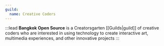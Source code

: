 ```yaml
---
guild:
  name: Creative Coders
---
```


:::lead
**Bangkok Open Source** is a Creatorsgarten [[Guilds|guild]] of creative coders who are interested in using technology to create interactive art, multimedia experiences, and other innovative projects
:::